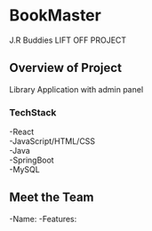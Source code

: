 # BookMaster
J.R Buddies LIFT OFF PROJECT

## Overview of Project
Library Application with admin panel

### TechStack
-React</br>
-JavaScript/HTML/CSS</br>
-Java</br>
-SpringBoot</br>
-MySQL</br>

## Meet the Team

-Name:
-Features: 